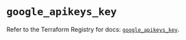 # `google_apikeys_key`

Refer to the Terraform Registry for docs: [`google_apikeys_key`](https://registry.terraform.io/providers/hashicorp/google-beta/6.18.0/docs/resources/google_apikeys_key).
